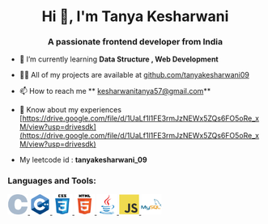 <h1 align="center">Hi 👋, I'm Tanya Kesharwani</h1>
<h3 align="center">A passionate frontend developer from India</h3>

- 🌱 I’m currently learning **Data Structure , Web Development**

- 👨‍💻 All of my projects are available at [github.com/tanyakesharwani09](github.com/tanyakesharwani09)

- 📫 How to reach me ** kesharwanitanya57@gmail.com**

- 📄 Know about my experiences [https://drive.google.com/file/d/1UaLf1l1FE3rmJzNEWx5ZQs6FO5oRe_xM/view?usp=drivesdk](https://drive.google.com/file/d/1UaLf1l1FE3rmJzNEWx5ZQs6FO5oRe_xM/view?usp=drivesdk)

- My leetcode id : **tanyakesharwani_09**

<p align="left" >
</p>

<h3 align="left">Languages and Tools:</h3>
<p align="left"> <a href="https://www.cprogramming.com/" target="_blank" rel="noreferrer"> <img src="https://raw.githubusercontent.com/devicons/devicon/master/icons/c/c-original.svg" alt="c" width="40" height="40"/> </a> <a href="https://www.w3schools.com/cpp/" target="_blank" rel="noreferrer"> <img src="https://raw.githubusercontent.com/devicons/devicon/master/icons/cplusplus/cplusplus-original.svg" alt="cplusplus" width="40" height="40"/> </a> <a href="https://www.w3schools.com/css/" target="_blank" rel="noreferrer"> <img src="https://raw.githubusercontent.com/devicons/devicon/master/icons/css3/css3-original-wordmark.svg" alt="css3" width="40" height="40"/> </a> <a href="https://www.w3.org/html/" target="_blank" rel="noreferrer"> <img src="https://raw.githubusercontent.com/devicons/devicon/master/icons/html5/html5-original-wordmark.svg" alt="html5" width="40" height="40"/> </a> <a href="https://www.java.com" target="_blank" rel="noreferrer"> <img src="https://raw.githubusercontent.com/devicons/devicon/master/icons/java/java-original.svg" alt="java" width="40" height="40"/> </a> <a href="https://developer.mozilla.org/en-US/docs/Web/JavaScript" target="_blank" rel="noreferrer"> <img src="https://raw.githubusercontent.com/devicons/devicon/master/icons/javascript/javascript-original.svg" alt="javascript" width="40" height="40"/> </a> <a href="https://www.mysql.com/" target="_blank" rel="noreferrer"> <img src="https://raw.githubusercontent.com/devicons/devicon/master/icons/mysql/mysql-original-wordmark.svg" alt="mysql" width="40" height="40"/> </a> </p>
